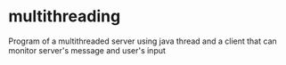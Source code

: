 multithreading
==============

Program of a multithreaded server using java thread and a client that can monitor server's message and user's input

